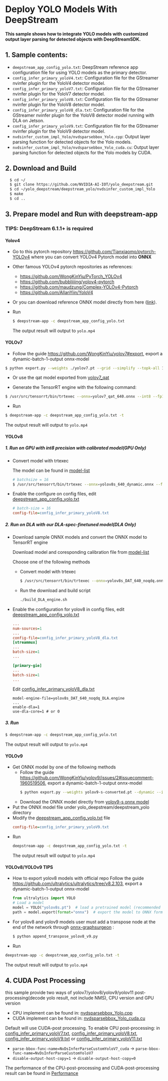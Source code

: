 # Deploy YOLO Models With DeepStream #

**This sample shows how to integrate YOLO models with customized output layer parsing for detected objects with DeepStreamSDK.**

## 1. Sample contents: ##
- `deepstream_app_config_yolo.txt`: DeepStream reference app configuration file for using YOLO models as the primary detector.
- `config_infer_primary_yoloV4.txt`: Configuration file for the GStreamer nvinfer plugin for the YoloV4 detector model.
- `config_infer_primary_yoloV7.txt`: Configuration file for the GStreamer nvinfer plugin for the YoloV7 detector model.
- `config_infer_primary_yoloV8.txt`: Configuration file for the GStreamer nvinfer plugin for the YoloV8 detector model.
- `config_infer_primary_yoloV8_dla.txt`: Configuration file for the GStreamer nvinfer plugin for the YoloV8 detector model running with DLA on Jetson.
- `config_infer_primary_yoloV9.txt`: Configuration file for the GStreamer nvinfer plugin for the YoloV9 detector model.
- `nvdsinfer_custom_impl_Yolo/nvdsparsebbox_Yolo.cpp`: Output layer parsing function for detected objects for the Yolo models.
- `nvdsinfer_custom_impl_Yolo/nvdsparsebbox_Yolo_cuda.cu`: Output layer parsing function for detected objects for the Yolo models by CUDA.

## 2. Download and Build ##

```sh
  $ cd ~/
  $ git clone https://github.com/NVIDIA-AI-IOT/yolo_deepstream.git
  $ cd ~/yolo_deepstream/deepstream_yolo/nvdsinfer_custom_impl_Yolo
  $ make
  $ cd ..
```

## 3. Prepare model and Run with deepstream-app ##

### TIPS: DeepStream 6.1.1+ is required ###

#### Yolov4 

- Go to this pytorch repository <https://github.com/Tianxiaomo/pytorch-YOLOv4> where you can convert YOLOv4 Pytorch model into **ONNX**
- Other famous YOLOv4 pytorch repositories as references:
  - <https://github.com/WongKinYiu/PyTorch_YOLOv4>
  - <https://github.com/bubbliiiing/yolov4-pytorch>
  - <https://github.com/maudzung/Complex-YOLOv4-Pytorch>
  - <https://github.com/AllanYiin/YoloV4>
- Or you can download reference ONNX model directly from here ([link](https://nvidia.box.com/s/achcifjwl1ac99tdvfwtfmxgec5d0pro)).  

- Run
  ```bash
  $ deepstream-app -c deepstream_app_config_yolo.txt
  ```
  The output result will output to `yolo.mp4`

#### YOLOv7
- Follow the guide https://github.com/WongKinYiu/yolov7#export, export a dynamic-batch-1-output onnx-model

```bash
$ python export.py --weights ./yolov7.pt --grid --simplify --topk-all 100 --iou-thres 0.65 --conf-thres 0.35 --img-size 640 640 --dynamic-batch
```

- Or use the qat model exported from [yolov7_qat](../yolov7_qat/README.md)

- Generate the TensorRT engine with the following command:

```bash
$ /usr/src/tensorrt/bin/trtexec --onnx=yolov7_qat_640.onnx --int8 --fp16 --minShapes=images:1x3x640x640 --optShapes=images:8x3x640x640 --maxShapes=images:16x3x640x640 --saveEngine=yolov7_qat_640_gpu_b16.engine
```

- Run
```bash
$ deepstream-app -c deepstream_app_config_yolo.txt -t
```
The output result will output to `yolo.mp4`

#### YOLOv8
##### 1. Run on GPU with int8 precision with calibrated model(GPU Only)
- Convert model with trtexec

  The model can be found in [model-list](../README.md#model-list)

  ```bash
  # batchsize = 16
  $ /usr/src/tensorrt/bin/trtexec --onnx=yolov8s_640_dynamic.onnx --fp16 --int8 --verbose --calib=yolov8s_gpu_precision_config_calib.cache --saveEngine=yolov8s_ptq_640_gpu_b16.engine --minShapes=x.1:16x3x640x640 --optShapes=x.1:16x3x640x640 --maxShapes=x.1:16x3x640x640 --precisionConstraints=obey --layerPrecisions=Split_36:fp16,Reshape_37:fp16,Transpose_38:fp16,Softmax_39:fp16,Conv_41:fp16,Sub_64:fp16,Concat_65:fp16,Mul_67:fp16,Sigmoid_68:fp16,Concat_69:fp16
  ```

- Enable the configure on config files, edit [deepstream_app_config_yolo.txt](./deepstream_app_config_yolo.txt)
  ```ini
  # batch-size = 16
  config-file=config_infer_primary_yoloV8.txt
  ```

##### 2. Run on DLA with our DLA-spec-finetuned model(DLA Only)
- Download sample ONNX models and convert the ONNX model to TensorRT engine 

  Download model and coresponding calibration file from [model-list](../README.md#model-list)

  Choose one of the following methods

  * Convert model with trtexec

      ```bash
      $ /usr/src/tensorrt/bin/trtexec --onnx=yolov8s_DAT_640_noqdq.onnx --fp16 --int8 --verbose --calib=yolov8s_DAT_precision_config_calib.cache --precisionConstraints=obey --layerPrecisions=Split_36:fp16,Reshape_37:fp16,Transpose_38:fp16,Softmax_39:fp16,Conv_41:fp16,Sub_64:fp16,Concat_65:fp16,Mul_67:fp16,Sigmoid_68:fp16,Concat_69:fp16 --saveEngine=yolov8s_DAT_640_noqdq_DLA.engine --useDLACore=0 --allowGPUFallback
      ```

  * Run the download and build script

    ```bash
    ./build_DLA_engine.sh
    ```

- Enable the configuration for yolov8 in config files, edit [deepstream_app_config_yolo.txt](./deepstream_app_config_yolo.txt)

  ```ini
  ...
  num-sources=1
  ...
  config-file=config_infer_primary_yoloV8_dla.txt
  [streammux]
  ...
  batch-size=1
  ...

  [primary-gie]
  ...
  batch-size=1
  ...
  ```

  Edit [config_infer_primary_yoloV8_dla.txt](./config_infer_primary_yoloV8_dla.txt)
  ```
  model-engine-file=yolov8s_DAT_640_noqdq_DLA.engine
  ...
  enable-dla=1
  use-dla-core=1 # or 0
  ```

##### 3. Run
  ```bash
  $ deepstream-app -c deepstream_app_config_yolo.txt
  ```
  The output result will output to `yolo.mp4`

#### YOLOv9
- Get ONNX model by one of the following methods
  * Follow the guide https://github.com/WongKinYiu/yolov9/issues/2#issuecomment-1960519506, export a dynamic-batch-1-output onnx-model
    ```bash
    $ python export.py --weights yolov9-s-converted.pt --dynamic --include onnx
    ```
  * Download the ONNX model directly from [yolov9-s onnx model](https://nvidia.box.com/s/dzch7bx0xlap4hoc5nk9huy72w33wbc9)
- Put the ONNX model file under yolo_deepstream/deepstream_yolo directory
- Modify the [deepstream_app_config_yolo.txt](./deepstream_app_config_yolo.txt) file
  ```ini
  config-file=config_infer_primary_yoloV9.txt
  ```
- Run
  ```bash
  deepstream-app -c deepstream_app_config_yolo.txt -t
  ```
  The output result will output to `yolo.mp4`

#### YOLOv8/YOLOv9 TIPS

 - How to export yolov8 models with official repo
 Follow the guide https://github.com/ultralytics/ultralytics/tree/v8.2.103, export a dynamic-batch-1-output onnx-model

    ```python
    from ultralytics import YOLO
    # Load a model
    model = YOLO("yolov8s.pt")  # load a pretrained model (recommended for training)
    path = model.export(format="onnx")  # export the model to ONNX format
    ```

 - For yolov8 and yolov9 models user must add a transpose node at the end of the network through [onnx-graphsurgeon](https://github.com/NVIDIA/TensorRT/tree/release/9.2/tools/onnx-graphsurgeon) :
    ```bash
    $ python append_transpose_yolov8_v9.py
    ```

- Run
```bash
deepstream-app -c deepstream_app_config_yolo.txt -t
```
The output result will output to `yolo.mp4`

## 4. CUDA Post Processing

this sample provide two ways of yolov7/yolov8/yolov9/yolov11 post-processing(decode yolo result, not include NMS), CPU version and GPU version
- CPU implement can be found in: [nvdsparsebbox_Yolo.cpp](nvdsinfer_custom_impl_Yolo/nvdsparsebbox_Yolo.cpp)
- CUDA implement can be found in: [nvdsparsebbox_Yolo_cuda.cu](nvdsinfer_custom_impl_Yolo/nvdsparsebbox_Yolo_cuda.cu)

Default will use CUDA-post processing. To enable CPU post-processing:
in [config_infer_primary_yoloV7.txt](config_infer_primary_yoloV7.txt), [config_infer_primary_yoloV8.txt](config_infer_primary_yoloV8.txt), [config_infer_primary_yoloV9.txt](config_infer_primary_yoloV9.txt) or [config_infer_primary_yoloV11.txt](config_infer_primary_yoloV11.txt)

- `parse-bbox-func-name=NvDsInferParseCustomYoloV7_cuda` -> `parse-bbox-func-name=NvDsInferParseCustomYoloV7`
- `disable-output-host-copy=1` -> `disable-output-host-copy=0`

The performance of the CPU-post-processing and CUDA-post-processing result can be found in [Performance](../#Performance)

